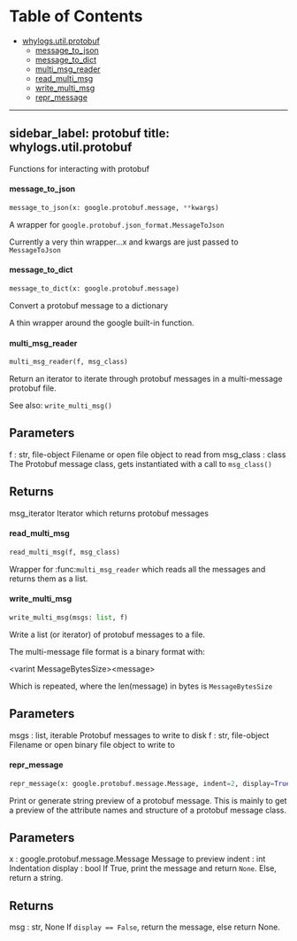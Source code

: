 # Table of Contents

* [whylogs.util.protobuf](#whylogs.util.protobuf)
  * [message\_to\_json](#whylogs.util.protobuf.message_to_json)
  * [message\_to\_dict](#whylogs.util.protobuf.message_to_dict)
  * [multi\_msg\_reader](#whylogs.util.protobuf.multi_msg_reader)
  * [read\_multi\_msg](#whylogs.util.protobuf.read_multi_msg)
  * [write\_multi\_msg](#whylogs.util.protobuf.write_multi_msg)
  * [repr\_message](#whylogs.util.protobuf.repr_message)

---
sidebar_label: protobuf
title: whylogs.util.protobuf
---

Functions for interacting with protobuf

#### message\_to\_json

```python
message_to_json(x: google.protobuf.message, **kwargs)
```

A wrapper for `google.protobuf.json_format.MessageToJson`

Currently a very thin wrapper...x and kwargs are just passed to
`MessageToJson`

#### message\_to\_dict

```python
message_to_dict(x: google.protobuf.message)
```

Convert a protobuf message to a dictionary

A thin wrapper around the google built-in function.

#### multi\_msg\_reader

```python
multi_msg_reader(f, msg_class)
```

Return an iterator to iterate through protobuf messages in a multi-message
protobuf file.

See also: `write_multi_msg()`

Parameters
----------
f : str, file-object
Filename or open file object to read from
msg_class : class
The Protobuf message class, gets instantiated with a call to
`msg_class()`

Returns
-------
msg_iterator
Iterator which returns protobuf messages

#### read\_multi\_msg

```python
read_multi_msg(f, msg_class)
```

Wrapper for :func:`multi_msg_reader` which reads all the messages and
returns them as a list.

#### write\_multi\_msg

```python
write_multi_msg(msgs: list, f)
```

Write a list (or iterator) of protobuf messages to a file.

The multi-message file format is a binary format with:

&lt;varint MessageBytesSize&gt;&lt;message&gt;

Which is repeated, where the len(message) in bytes is `MessageBytesSize`

Parameters
----------
msgs : list, iterable
Protobuf messages to write to disk
f : str, file-object
Filename or open binary file object to write to

#### repr\_message

```python
repr_message(x: google.protobuf.message.Message, indent=2, display=True)
```

Print or generate string preview of a protobuf message.  This is mainly
to get a preview of the attribute names and structure of a protobuf
message class.

Parameters
----------
x : google.protobuf.message.Message
Message to preview
indent : int
Indentation
display : bool
If True, print the message and return `None`.  Else, return a string.

Returns
-------
msg : str, None
If `display == False`, return the message, else return None.

